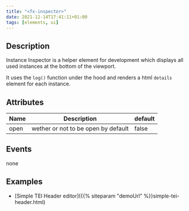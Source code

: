 ```yaml
---
title: "<fx-inspector>"
date: 2021-12-14T17:41:11+01:00
tags: [elements, ui]
---
```

## Description

Instance Inspector is a helper element for development which
displays all used instances at the bottom of the viewport.

It uses the `log()` function under the hood and renders 
a html `details` element for each instance.


## Attributes

| Name | Description | default |
|------|-------------|------- |
| open | wether or not to be open by default | false |

## Events

none

## Examples

* [Simple TEI Header editor]({{% siteparam "demoUrl" %}}simple-tei-header.html)



